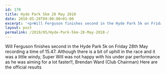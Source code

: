 ```yaml
---
id: 170
title: Hyde Park 5km 28 May 2010
date: 2010-05-28T09:00:00+01:00
excerpt: '<p>Will Ferguson finishes second in the Hyde Park 5k on Friday 28th May recording a time of 15.47. Although there is a bit of uphill in the race and it was a little windy, Super Will was not happy with his under par performance as he was aiming for a lot faster!!, Brendan Ward (Club Chairman) Here are the official results</p>'
layout: post
permalink: /2010/05/Hyde-Park-5km-28-May-2010-/
---
```

Will Ferguson finishes second in the Hyde Park 5k on Friday 28th May recording a time of 15.47. Although there is a bit of uphill in the race and it was a little windy, Super Will was not happy with his under par performance as he was aiming for a lot faster!!, Brendan Ward (Club Chairman) Here are the official results